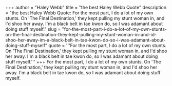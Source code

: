 +++
author = "Haley Webb"
title = "the best Haley Webb Quote"
description = "the best Haley Webb Quote: For the most part, I do a lot of my own stunts. On 'The Final Destination,' they kept pulling my stunt woman in, and I'd shoo her away. I'm a black belt in tae kwon do, so I was adamant about doing stuff myself."
slug = "for-the-most-part-i-do-a-lot-of-my-own-stunts-on-the-final-destination-they-kept-pulling-my-stunt-woman-in-and-id-shoo-her-away-im-a-black-belt-in-tae-kwon-do-so-i-was-adamant-about-doing-stuff-myself"
quote = '''For the most part, I do a lot of my own stunts. On 'The Final Destination,' they kept pulling my stunt woman in, and I'd shoo her away. I'm a black belt in tae kwon do, so I was adamant about doing stuff myself.'''
+++
For the most part, I do a lot of my own stunts. On 'The Final Destination,' they kept pulling my stunt woman in, and I'd shoo her away. I'm a black belt in tae kwon do, so I was adamant about doing stuff myself.
